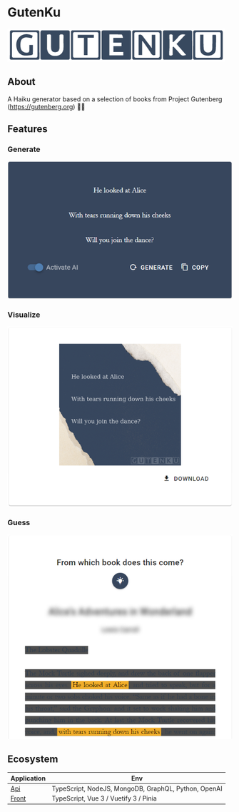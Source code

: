 # GutenKu

<img src="/gutenku-vue/src/assets/img/logo.png/gutenku.png" />

## About

A Haiku generator based on a selection of books from Project Gutenberg (https://gutenberg.org) 🗻🌸

## Features

### Generate

<img src="/gutenku-vue/src/assets/img/haiku_card.png" />

### Visualize

<img src="/gutenku-vue/src/assets/img/canvas_card.png" />

### Guess

<img src="/gutenku-vue/src/assets/img/chapter_card.png" />

## Ecosystem

<table>
  <thead>
    <tr>
      <th>Application</th>
      <th>Env</th>
    </tr>
  </thead>

  <tbody>
    <tr>
      <td>
        <a href=/gutenku-api/README.md#installation">Api</a>
      </td>
      <td>
        TypeScript, NodeJS, MongoDB, GraphQL, Python, OpenAI
      </td>
    </tr>
    <tr>
      <td>
        <a href=/gutenku-vue/README.md#installation">Front</a>
      </td>
      <td>
        TypeScript, Vue 3 / Vuetify 3 / Pinia
      </td>
    </tr>
  </tbody>
</table>

